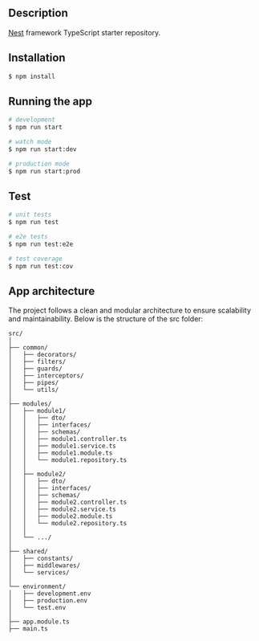 ## Description

[Nest](https://github.com/nestjs/nest) framework TypeScript starter repository.

## Installation

```bash
$ npm install
```

## Running the app

```bash
# development
$ npm run start

# watch mode
$ npm run start:dev

# production mode
$ npm run start:prod
```

## Test

```bash
# unit tests
$ npm run test

# e2e tests
$ npm run test:e2e

# test coverage
$ npm run test:cov
```
## App architecture
The project follows a clean and modular architecture to ensure scalability and maintainability. Below is the structure of the src folder:
```
src/
│
├── common/
│   ├── decorators/
│   ├── filters/
│   ├── guards/
│   ├── interceptors/
│   ├── pipes/
│   └── utils/
│
├── modules/
│   ├── module1/
│   │   ├── dto/
│   │   ├── interfaces/
│   │   ├── schemas/
│   │   ├── module1.controller.ts
│   │   ├── module1.service.ts
│   │   ├── module1.module.ts
│   │   └── module1.repository.ts
│   │
│   ├── module2/
│   │   ├── dto/
│   │   ├── interfaces/
│   │   ├── schemas/
│   │   ├── module2.controller.ts
│   │   ├── module2.service.ts
│   │   ├── module2.module.ts
│   │   └── module2.repository.ts
│   │
│   └── .../
│
├── shared/
│   ├── constants/
│   ├── middlewares/
│   └── services/
│
└── environment/
│   ├── development.env
│   ├── production.env
│   └── test.env
│
├── app.module.ts
├── main.ts


